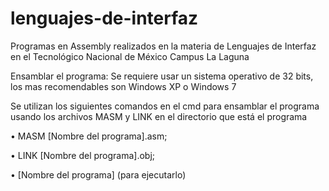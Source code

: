 # lenguajes-de-interfaz
Programas en Assembly realizados en la materia de Lenguajes de Interfaz en el Tecnológico Nacional de México Campus La Laguna

Ensamblar el programa:
Se requiere usar un sistema operativo de 32 bits, los mas recomendables son Windows XP o Windows 7

Se utilizan los siguientes comandos en el cmd para ensamblar el programa usando los archivos MASM y LINK en el directorio que está el programa

• MASM [Nombre del programa].asm;

• LINK [Nombre del programa].obj;

• [Nombre del programa] (para ejecutarlo)

